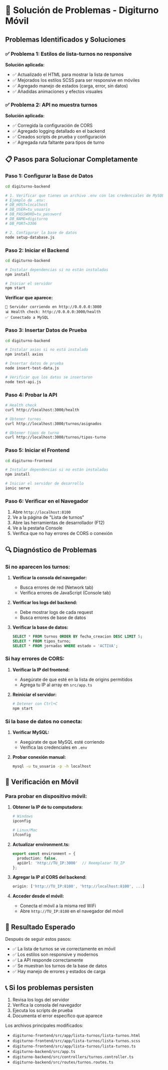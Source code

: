 # 🔧 Solución de Problemas - Digiturno Móvil

## Problemas Identificados y Soluciones

### ✅ Problema 1: Estilos de lista-turnos no responsive

**Solución aplicada:**
- ✅ Actualizado el HTML para mostrar la lista de turnos
- ✅ Mejorados los estilos SCSS para ser responsive en móviles
- ✅ Agregado manejo de estados (carga, error, sin datos)
- ✅ Añadidas animaciones y efectos visuales

### ✅ Problema 2: API no muestra turnos

**Solución aplicada:**
- ✅ Corregida la configuración de CORS
- ✅ Agregado logging detallado en el backend
- ✅ Creados scripts de prueba y configuración
- ✅ Agregada ruta faltante para tipos de turno

## 📋 Pasos para Solucionar Completamente

### Paso 1: Configurar la Base de Datos

```bash
cd digiturno-backend

# 1. Verificar que tienes un archivo .env con las credenciales de MySQL
# Ejemplo de .env:
# DB_HOST=localhost
# DB_USER=tu_usuario
# DB_PASSWORD=tu_password
# DB_NAME=digiturno
# DB_PORT=3306

# 2. Configurar la base de datos
node setup-database.js
```

### Paso 2: Iniciar el Backend

```bash
cd digiturno-backend

# Instalar dependencias si no están instaladas
npm install

# Iniciar el servidor
npm start
```

**Verificar que aparece:**
```
🚀 Servidor corriendo en http://0.0.0.0:3000
📊 Health check: http://0.0.0.0:3000/health
✅ Conectado a MySQL
```

### Paso 3: Insertar Datos de Prueba

```bash
cd digiturno-backend

# Instalar axios si no está instalado
npm install axios

# Insertar datos de prueba
node insert-test-data.js

# Verificar que los datos se insertaron
node test-api.js
```

### Paso 4: Probar la API

```bash
# Health check
curl http://localhost:3000/health

# Obtener turnos
curl http://localhost:3000/turnos/asignados

# Obtener tipos de turno
curl http://localhost:3000/turnos/tipos-turno
```

### Paso 5: Iniciar el Frontend

```bash
cd digiturno-frontend

# Instalar dependencias si no están instaladas
npm install

# Iniciar el servidor de desarrollo
ionic serve
```

### Paso 6: Verificar en el Navegador

1. Abre `http://localhost:8100`
2. Ve a la página de "Lista de turnos"
3. Abre las herramientas de desarrollador (F12)
4. Ve a la pestaña Console
5. Verifica que no hay errores de CORS o conexión

## 🔍 Diagnóstico de Problemas

### Si no aparecen los turnos:

1. **Verificar la consola del navegador:**
   - Busca errores de red (Network tab)
   - Verifica errores de JavaScript (Console tab)

2. **Verificar los logs del backend:**
   - Debe mostrar logs de cada request
   - Busca errores de base de datos

3. **Verificar la base de datos:**
   ```sql
   SELECT * FROM turnos ORDER BY fecha_creacion DESC LIMIT 5;
   SELECT * FROM tipos_turno;
   SELECT * FROM jornadas WHERE estado = 'ACTIVA';
   ```

### Si hay errores de CORS:

1. **Verificar la IP del frontend:**
   - Asegúrate de que esté en la lista de origins permitidos
   - Agrega tu IP al array en `src/app.ts`

2. **Reiniciar el servidor:**
   ```bash
   # Detener con Ctrl+C
   npm start
   ```

### Si la base de datos no conecta:

1. **Verificar MySQL:**
   - Asegúrate de que MySQL esté corriendo
   - Verifica las credenciales en `.env`

2. **Probar conexión manual:**
   ```bash
   mysql -u tu_usuario -p -h localhost
   ```

## 📱 Verificación en Móvil

### Para probar en dispositivo móvil:

1. **Obtener la IP de tu computadora:**
   ```bash
   # Windows
   ipconfig
   
   # Linux/Mac
   ifconfig
   ```

2. **Actualizar environment.ts:**
   ```typescript
   export const environment = {
     production: false,
     apiUrl: 'http://TU_IP:3000'  // Reemplazar TU_IP
   };
   ```

3. **Agregar la IP al CORS del backend:**
   ```typescript
   origin: ['http://TU_IP:8100', 'http://localhost:8100', ...]
   ```

4. **Acceder desde el móvil:**
   - Conecta el móvil a la misma red WiFi
   - Abre `http://TU_IP:8100` en el navegador del móvil

## 🎯 Resultado Esperado

Después de seguir estos pasos:

- ✅ La lista de turnos se ve correctamente en móvil
- ✅ Los estilos son responsive y modernos
- ✅ La API responde correctamente
- ✅ Se muestran los turnos de la base de datos
- ✅ Hay manejo de errores y estados de carga

## 📞 Si los problemas persisten

1. Revisa los logs del servidor
2. Verifica la consola del navegador
3. Ejecuta los scripts de prueba
4. Documenta el error específico que aparece

Los archivos principales modificados:
- `digiturno-frontend/src/app/lista-turnos/lista-turnos.html`
- `digiturno-frontend/src/app/lista-turnos/lista-turnos.scss`
- `digiturno-frontend/src/app/lista-turnos/lista-turnos.ts`
- `digiturno-backend/src/app.ts`
- `digiturno-backend/src/controllers/turnos.controller.ts`
- `digiturno-backend/src/routes/turnos.routes.ts` 